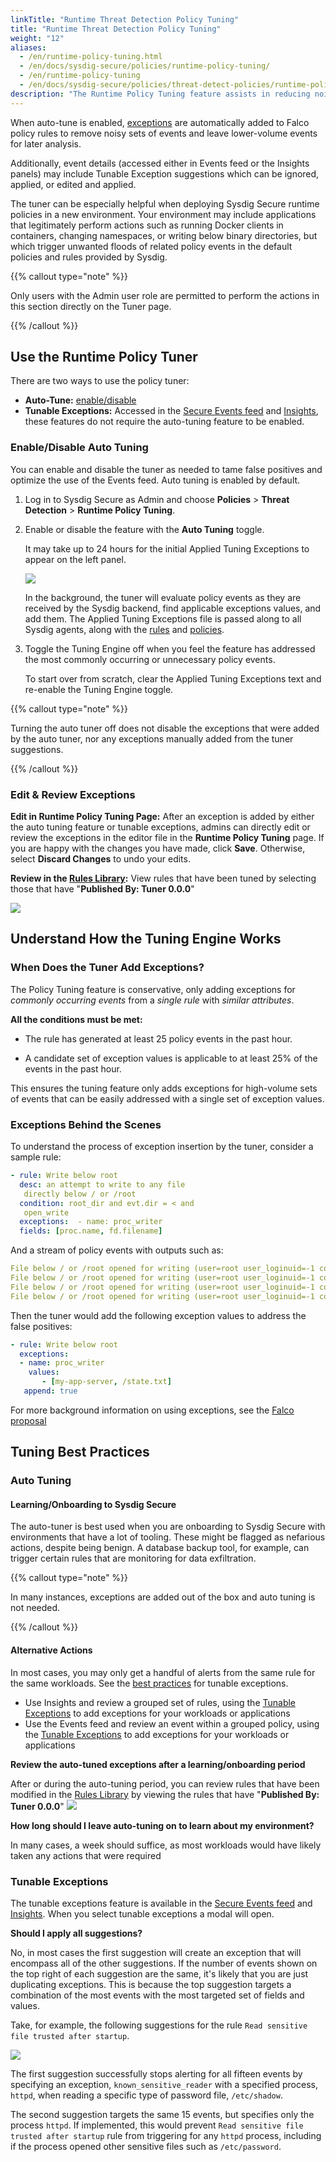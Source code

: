 ```yaml
---
linkTitle: "Runtime Threat Detection Policy Tuning"
title: "Runtime Threat Detection Policy Tuning"
weight: "12"
aliases:
  - /en/runtime-policy-tuning.html
  - /en/docs/sysdig-secure/policies/runtime-policy-tuning/
  - /en/runtime-policy-tuning
  - /en/docs/sysdig-secure/policies/threat-detect-policies/runtime-policy-tuning/the-falco-rules-tuner-legacy/
description: "The Runtime Policy Tuning feature assists in reducing noisy false positives in the Sysdig Secure Events feed. It includes both an auto-tune feature and a tuning suggestion feature." 
---
```


When auto-tune is enabled, [exceptions](https://falco.org/docs/rules/exceptions/) are automatically added to Falco policy rules to remove noisy sets of events and leave lower-volume events for later analysis.

Additionally, event details (accessed either in Events feed or the Insights panels) may include Tunable Exception suggestions which can be ignored, applied, or edited and applied.

The tuner can be especially helpful when deploying Sysdig Secure runtime
policies in a new environment. Your environment may include applications
that legitimately perform actions such as running Docker clients in
containers, changing namespaces, or writing below binary directories,
but which trigger unwanted floods of related policy events in the
default policies and rules provided by Sysdig.

{{% callout type="note" %}}

Only users with the Admin user role are permitted to perform the actions in this section directly on the Tuner page.

{{% /callout %}}

## Use the Runtime Policy Tuner

There are two ways to use the policy tuner:

* **Auto-Tune:** [enable/disable](#enable-disable-auto-tuning)
* **Tunable Exceptions:** Accessed  in the [Secure Events feed](/en/events-feed#tunable-exceptions) and [Insights](/en/events-feed#tunable-exceptions), these features do not require the auto-tuning feature to be enabled.

### Enable/Disable Auto Tuning

You can enable and disable the tuner as needed to tame false positives and optimize the use of the Events feed. Auto tuning is enabled by default.

1. Log in to Sysdig Secure as Admin and choose **Policies** > **Threat Detection** > **Runtime Policy Tuning**.

2. Enable or disable the feature with the **Auto Tuning** toggle.

    It may take up to 24 hours for the initial Applied Tuning Exceptions to appear on the left panel.

    ![](/image/tuner_basic4.png)

    In the background, the tuner will evaluate policy events as they are received by the Sysdig backend, find applicable exceptions values, and add them. The Applied Tuning Exceptions file is passed along to all Sysdig agents, along with the [rules](/en/manage-rules) and [policies](/en/manage-policies).

3. Toggle the Tuning Engine off when you feel the feature has addressed the most commonly occurring or unnecessary policy events.

    To start over from scratch, clear the Applied Tuning Exceptions text and re-enable the Tuning Engine toggle.

{{% callout type="note" %}}

Turning the auto tuner off does not disable the exceptions that were added by the auto tuner, nor any exceptions manually added from the tuner suggestions.

{{% /callout %}}

### Edit & Review Exceptions

**Edit in Runtime Policy Tuning Page:** After an exception is added by either the auto tuning feature or tunable exceptions, admins can directly edit or review the exceptions in the editor file in the **Runtime Policy Tuning** page. If you are happy with the changes you have made, click **Save**. Otherwise, select **Discard Changes** to undo your edits.

**Review in the  [Rules Library](/en/docs/sysdig-secure/policies/threat-detect-policies/manage-rules/):** View rules that have been tuned by selecting those that have "**Published By: Tuner 0.0.0**"

![](/image/auto-tune.png)

## Understand How the Tuning Engine Works

### When Does the Tuner Add Exceptions?

The Policy Tuning feature is conservative, only adding exceptions for *commonly occurring events* from a *single rule* with *similar attributes*.

**All the conditions must be met:**

* The rule has generated at least 25 policy events in the past hour.

* A candidate set of exception values is applicable to at least 25% of
    the events in the past hour.

This ensures the tuning feature only adds exceptions for high-volume
sets of events that can be easily addressed with a single set of exception values.

### Exceptions Behind the Scenes

To understand the process of exception insertion by the tuner, consider a sample rule:

```yaml
- rule: Write below root
  desc: an attempt to write to any file
   directly below / or /root
  condition: root_dir and evt.dir = < and
   open_write
  exceptions:  - name: proc_writer
  fields: [proc.name, fd.filename]
```

And a stream of policy events with outputs such as:

```yaml
File below / or /root opened for writing (user=root user_loginuid=-1 command=/usr/local/bin/my-app-server parent=java file=/state.txt program=my-app-server container_id=a97d44bbe437 image=my-registry/app-server:latest
File below / or /root opened for writing (user=root user_loginuid=-1 command=/usr/local/bin/my-app-server parent=java file=/state.txt program=my-app-server container_id=a97d44bbe437 image=my-registry/app-server:latest
File below / or /root opened for writing (user=root user_loginuid=-1 command=/usr/local/bin/my-app-server parent=java file=/state.txt program=my-app-server container_id=a97d44bbe437 image=my-registry/app-server:latest
File below / or /root opened for writing (user=root user_loginuid=-1 command=/usr/local/bin/my-app-server parent=java file=/state.txt program=my-app-server container_id=a97d44bbe437 image=my-registry/app-server:latest
```

Then the tuner would add the following exception values to address the false positives:

```yaml
- rule: Write below root
  exceptions:
  - name: proc_writer
    values:
       - [my-app-server, /state.txt]
   append: true
```

For more background information on using exceptions, see the [Falco proposal](https://github.com/falcosecurity/falco/blob/master/proposals/20200828-structured-exception-handling.md) 

## Tuning Best Practices

### Auto Tuning

#### Learning/Onboarding to Sysdig Secure

The auto-tuner is best used when you are onboarding to Sysdig Secure with environments that have a lot of tooling. These might be flagged as nefarious actions, despite being benign. A database backup tool, for example, can trigger certain rules that are monitoring for data exfiltration.

{{% callout type="note" %}}

In many instances, exceptions are added out of the box and auto tuning is not needed.

{{% /callout %}}

#### Alternative Actions

In most cases, you may only get a handful of alerts from the same rule for the same workloads. See the [best practices](#tunable-exceptions) for tunable exceptions.

* Use Insights and review a grouped set of rules, using the [Tunable Exceptions](/en/docs/sysdig-secure/insights/#tunable-exceptions) to add exceptions for your workloads or applications
* Use the Events feed and review an event within a grouped policy, using the [Tunable Exceptions](/en/events-feed#tunable-exceptions) to add exceptions for your workloads or applications

**Review the auto-tuned exceptions after a learning/onboarding period**

After or during the auto-tuning period, you can review rules that have been modified in the [Rules Library](/en/manage-rules)  by viewing the rules that have "**Published By: Tuner 0.0.0**"
![](/image/auto-tuning-rules-library.png)

**How long should I leave auto-tuning on to learn about my environment?**

In many cases, a week should suffice, as most workloads would have likely taken any actions that were required

### Tunable Exceptions

The tunable exceptions feature is available in the [Secure Events feed](/en/events-feed#tunable-exceptions) and [Insights](/en/events-feed#tunable-exceptions). When you select tunable exceptions a modal will open.

**Should I apply all suggestions?**

No, in most cases the first suggestion will create an exception that will encompass all of the other suggestions. If the number of events shown on the top right of each suggestion are the same, it's likely that you are just duplicating exceptions. This is because the top suggestion targets a combination of the most events with the most targeted set of fields and values.

Take, for example, the following suggestions for the rule `Read sensitive file trusted after startup`.

![](/image/event-tuner.png)

The first suggestion successfully stops alerting for all fifteen events by specifying an exception, `known_sensitive_reader` with a specified process, `httpd`, when reading a specific type of password file, `/etc/shadow`.

The second suggestion targets the same 15 events, but specifies only the process `httpd`. If implemented, this would prevent `Read sensitive file trusted after startup` rule from triggering for any `httpd` process, including if the process opened other sensitive files such as `/etc/password`.
